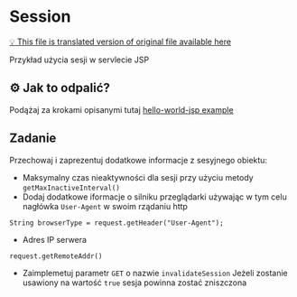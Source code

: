 # Session

[:bulb: This file is translated version of original file available here](README.md)

Przykład użycia sesji w servlecie JSP

## :gear: Jak to odpalić?
Podążaj za krokami opisanymi tutaj [hello-world-jsp example](../00_hello-world-jsp/README.pl.md)

## Zadanie
Przechowaj i zaprezentuj dodatkowe informacje z sesyjnego obiektu:
- Maksymalny czas nieaktywności dla sesji przy użyciu metody `getMaxInactiveInterval()`
- Dodaj dodatkowe iformacje o silniku przeglądarki używając w tym celu nagłówka `User-Agent` w swoim rządaniu http
```
String browserType = request.getHeader("User-Agent");
```
- Adres IP serwera
```
request.getRemoteAddr()
```
- Zaimplemetuj parametr `GET` o nazwie `invalidateSession` Jeżeli zostanie usawiony na wartość `true` sesja powinna zostać zniszczona
